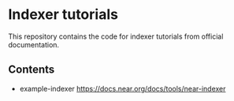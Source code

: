 # Indexer tutorials

This repository contains the code for indexer tutorials from official documentation.

## Contents

* example-indexer https://docs.near.org/docs/tools/near-indexer
